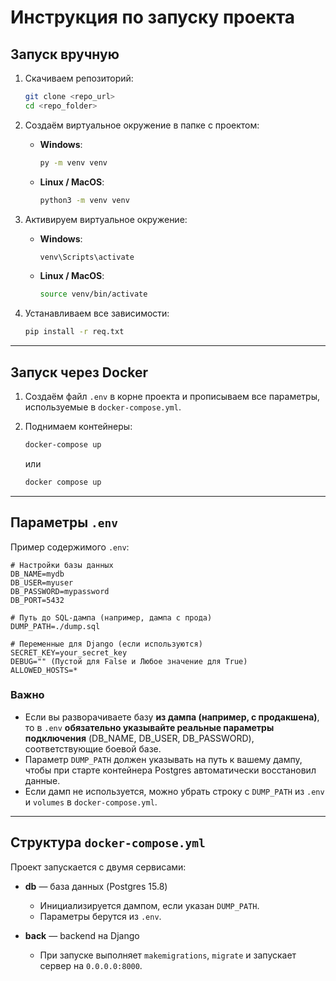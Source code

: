 # Инструкция по запуску проекта

## Запуск вручную

1. Скачиваем репозиторий:
   ```bash
   git clone <repo_url>
   cd <repo_folder>
    ```

2. Создаём виртуальное окружение в папке с проектом:

   * **Windows**:

     ```bash
     py -m venv venv
     ```
   * **Linux / MacOS**:

     ```bash
     python3 -m venv venv
     ```
3. Активируем виртуальное окружение:

   * **Windows**:

     ```bash
     venv\Scripts\activate
     ```
   * **Linux / MacOS**:

     ```bash
     source venv/bin/activate
     ```
4. Устанавливаем все зависимости:

   ```bash
   pip install -r req.txt
   ```

---

## Запуск через Docker

1. Создаём файл `.env` в корне проекта и прописываем все параметры, используемые в `docker-compose.yml`.
2. Поднимаем контейнеры:

   ```bash
   docker-compose up
   ```

   или

   ```bash
   docker compose up
   ```

---

## Параметры `.env`

Пример содержимого `.env`:

```env
# Настройки базы данных
DB_NAME=mydb
DB_USER=myuser
DB_PASSWORD=mypassword
DB_PORT=5432

# Путь до SQL-дампа (например, дампа с прода)
DUMP_PATH=./dump.sql

# Переменные для Django (если используются)
SECRET_KEY=your_secret_key
DEBUG="" (Пустой для False и Любое значение для True)
ALLOWED_HOSTS=*
```

### Важно

* Если вы разворачиваете базу **из дампа (например, с продакшена)**, то в `.env` **обязательно указывайте реальные параметры подключения** (DB\_NAME, DB\_USER, DB\_PASSWORD), соответствующие боевой базе.
* Параметр `DUMP_PATH` должен указывать на путь к вашему дампу, чтобы при старте контейнера Postgres автоматически восстановил данные.
* Если дамп не используется, можно убрать строку с `DUMP_PATH` из `.env` и `volumes` в `docker-compose.yml`.

---

## Структура `docker-compose.yml`

Проект запускается с двумя сервисами:

* **db** — база данных (Postgres 15.8)

  * Инициализируется дампом, если указан `DUMP_PATH`.
  * Параметры берутся из `.env`.
* **back** — backend на Django

  * При запуске выполняет `makemigrations`, `migrate` и запускает сервер на `0.0.0.0:8000`.


